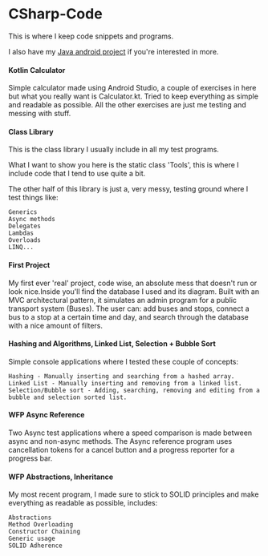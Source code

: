 # CSharp-Code
This is where I keep code snippets and programs. 

I also have my [Java android project](https://github.com/AxonV2/YouCook-AndroidProject) if you're interested in more.


#### Kotlin Calculator 
Simple calculator made using Android Studio, a couple of exercises in here but what you really want is Calculator.kt.
Tried to keep everything as simple and readable as possible. All the other exercises are just me testing and messing with stuff.


#### Class Library
This is the class library I usually include in all my test programs.

What I want to show you here is the static class 'Tools', this is where I include code that I tend to use quite a bit.

The other half of this library is just a, very messy, testing ground where I test things like:

    Generics
    Async methods
    Delegates
    Lambdas
    Overloads
    LINQ...


#### First Project
My first ever 'real' project, code wise, an absolute mess that doesn't run or look nice.Inside you'll find the database I used and its diagram.
Built with an MVC architectural pattern, it simulates an admin program for a public transport system (Buses).
The user can: add buses and stops, connect a bus to a stop at a certain time and day, and search through the database with a nice amount of filters.   


#### Hashing and Algorithms, Linked List, Selection + Bubble Sort
Simple console applications where I tested these couple of concepts:

	Hashing - Manually inserting and searching from a hashed array.
	Linked List - Manually inserting and removing from a linked list.
	Selection/Bubble sort - Adding, searching, removing and editing from a bubble and selection sorted list.


#### WFP Async Reference
Two Async test applications where a speed comparison is made between async and non-async methods.
The Async reference program uses cancellation tokens for a cancel button and a progress reporter for a progress bar.

#### WFP Abstractions, Inheritance
My most recent program, I made sure to stick to SOLID principles and make everything as readable as possible, includes:

	Abstractions
	Method Overloading
	Constructor Chaining 
	Generic usage
	SOLID Adherence
	
